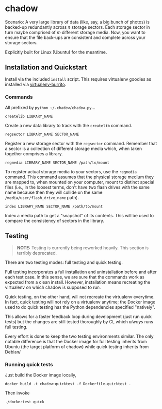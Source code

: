 # chadow

Scenario: A very large library of data (like, say, a big bunch of photos) is
backed-up redundantly across _n_ storage sectors. Each storage sector in turn
maybe comprised of _m_ different storage media. Now, you want to ensure that
the file back-ups are consistent and complete across your storage sectors.

Explicitly built for Linux (Ubuntu) for the meantime.

## Installation and Quickstart

Install via the included `install` script. This requires virtualenv goodies as
installed via [virtualenv-burrito](https://github.com/brainsik/virtualenv-burrito).

### Commands

All prefixed by `python ~/.chadow/chadow.py`...

    createlib LIBRARY_NAME

Create a new data library to track with the `createlib` command.

    regsector LIBRARY_NAME SECTOR_NAME

Register a new storage sector with the `regsector` command. Remember that a
sector is a collection of different storage media which, when taken together
comprises a library.

    regmedia LIBRARY_NAME SECTOR_NAME /path/to/mount

To register actual storage media to your sectors, use the `regmedia` command.
This command assumes that the physical storage medium they are mapped to, when
mounted on your computer, mount to distinct special files (i.e., in the loosest
terms, don't have two flash drives with the same name because then they will
collide on the same `/media/user/flash_drive_name` path).

    index LIBRARY_NAME SECTOR_NAME /path/to/mount

Index a media path to get a "snapshot" of its contents. This will be used to
compare the consistency of sectors in the library.

## Testing

> **NOTE:** Testing is currently being reworked heavily. This section is
> terribly deprecated.

There are two testing modes: full testing and quick testing.

Full testing incorporates a full installation and uninstallation before and
after each test case. In this sense, we are sure that the commands work as
expected from a clean install. However, installation means recreating the
virtualenv on which chadow is supposed to run.

Quick testing, on the other hand, will not recreate the virtualenv everytime. In
fact, quick testing will not rely on a virtualenv anytime; the Docker image used
to do quick testing has the Python dependencies specified "natively".

This allows for a faster feedback loop during development (just run quick tests)
but the changes are still tested thoroughly by CI, which _always_ runs full
testing.

Every effort is done to keep the two testing environments similar. The only
notable difference is that the Docker image for full testing inherits from
Ubuntu (the target platform of chadow) while quick testing inherits from Debian/

### Running quick tests

Just build the Docker image locally,

    docker build -t chadow:quicktest -f Dockerfile-quicktest .

Then invoke

    ./dockertest quick
